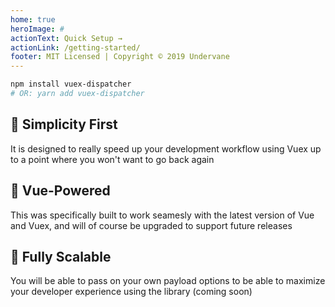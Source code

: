 ```yaml
---
home: true
heroImage: #
actionText: Quick Setup →
actionLink: /getting-started/
footer: MIT Licensed | Copyright © 2019 Undervane
---
```


``` bash
npm install vuex-dispatcher
# OR: yarn add vuex-dispatcher 
```

<div class="features">
  <div class="feature">
    <h2>🎉 Simplicity First</h2>
    <p>It is designed to really speed up your development workflow using Vuex up to a point where you won't want to go back again</p>
  </div>
  <div class="feature">
    <h2>🖖 Vue-Powered</h2>
    <p>This was specifically built to work seamesly with the latest version of Vue and Vuex, and will of course be upgraded to support future releases</p>
  </div>
  <div class="feature">
    <h2>🚀 Fully Scalable</h2>
    <p>You will be able to pass on your own payload options to be able to maximize your developer experience using the library (coming soon)</p>
  </div>
</div>